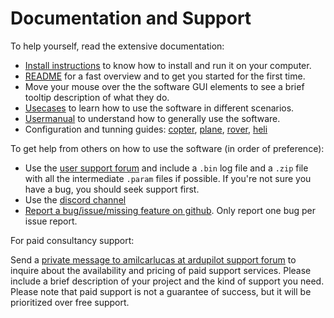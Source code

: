 # Documentation and Support
<!--
SPDX-FileCopyrightText: 2024-2025 Amilcar do Carmo Lucas <amilcar.lucas@iav.de>

SPDX-License-Identifier: GPL-3.0-or-later
-->

To help yourself, read the extensive documentation:

* [Install instructions](https://ardupilot.github.io/MethodicConfigurator/INSTALL.html) to know how to install and run it on your computer.
* [README](https://ardupilot.github.io/MethodicConfigurator/) for a fast overview and to get you started for the first time.
* Move your mouse over the the software GUI elements to see a brief tooltip description of what they do.
* [Usecases](https://ardupilot.github.io/MethodicConfigurator/USECASES.html) to learn how to use the software in different scenarios.
* [Usermanual](https://ardupilot.github.io/MethodicConfigurator/USERMANUAL.html) to understand how to generally use the software.
* Configuration and tunning guides: [copter](https://ardupilot.github.io/MethodicConfigurator/TUNING_GUIDE_ArduCopter.html),
  [plane](https://ardupilot.github.io/MethodicConfigurator/TUNING_GUIDE_ArduPlane.html),
  [rover](https://ardupilot.github.io/MethodicConfigurator/TUNING_GUIDE_Rover.html),
  [heli](https://ardupilot.github.io/MethodicConfigurator/TUNING_GUIDE_Heli.html)

To get help from others on how to use the software (in order of preference):

* Use the [user support forum](http://discuss.ardupilot.org/t/new-ardupilot-methodic-configurator-gui/115038/1) and
  include a `.bin` log file and a `.zip` file with all the intermediate `.param` files if possible.
  If you're not sure you have a bug, you should seek support first.
* Use the [discord channel](https://discord.com/channels/674039678562861068/859928885705965579)
* [Report a bug/issue/missing feature on github](https://github.com/ArduPilot/MethodicConfigurator/issues/new/choose). Only report one bug per issue report.

For paid consultancy support:

Send a [private message to amilcarlucas at ardupilot support forum](https://discuss.ardupilot.org/u/amilcarlucas/summary) to inquire about the availability
and pricing of paid support services.
Please include a brief description of your project and the kind of support you need.
Please note that paid support is not a guarantee of success, but it will be prioritized over free support.
